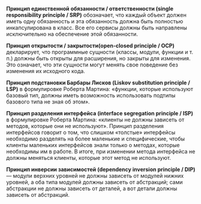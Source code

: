 **Принцип единственной обязанности / ответственности (single responsibility principle / SRP)** обозначает, что каждый
объект должен иметь одну обязанность и эта обязанность должна быть полностью инкапсулирована в класс. Все его сервисы
должны быть направлены исключительно на обеспечение этой обязанности.

**Принцип открытости / закрытости(open-closed principle / OCP)** декларирует, что программные сущности (классы, модули,
функции и т. п.) должны быть открыты для расширения, но закрыты для изменения. Это означает, что эти сущности могут
менять свое поведение без изменения их исходного кода.

**Принцип подстановки Барбары Лисков (Liskov substitution principle / LSP)** в формулировке Роберта Мартина: «функции,
которые используют базовый тип, должны иметь возможность использовать подтипы базового типа не зная об этом».

**Принцип разделения интерфейса (interface segregation principle / ISP)** в формулировке Роберта Мартина: «клиенты не
должны зависеть от методов, которые они не используют». Принцип разделения интерфейсов говорит о том, что слишком
«толстые» интерфейсы необходимо разделять на более маленькие и специфические, чтобы клиенты маленьких интерфейсов знали
только о методах, которые необходимы им в работе. В итоге, при изменении метода интерфейса не должны меняться клиенты,
которые этот метод не используют.

**Принцип инверсии зависимостей (dependency inversion principle / DIP)** — модули верхних уровней не должны зависеть от
модулей нижних уровней, а оба типа модулей должны зависеть от абстракций; сами абстракции не должны зависеть от деталей,
а вот детали должны зависеть от абстракций.

